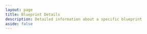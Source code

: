 ```yaml
---
layout: page
title: Blueprint Details
description: Detailed information about a specific blueprint
aside: false
---
```


<script setup>
    import BlueprintPage from '@/components/BlueprintPage.vue'
</script>

<BlueprintPage />
